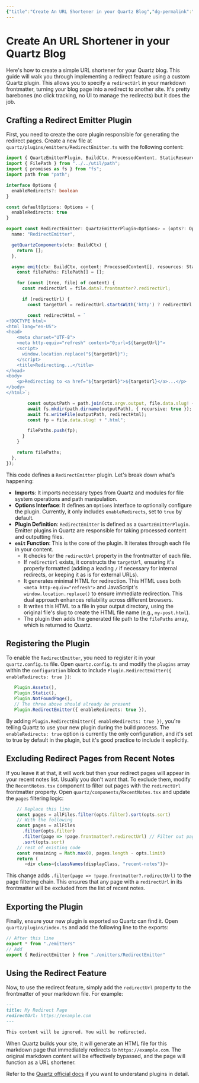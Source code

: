 ```yaml
---
{"title":"Create An URL Shortener in your Quartz Blog","dg-permalink":"url-shortener-in-quartz-blog","created":"2025-01-22T14:45","project":["[[noobthink.com]]"],"dg-publish":true,"dg-path":"create an url shortener in your quartz blog.md","permalink":"/url-shortener-in-quartz-blog/","dgPassFrontmatter":true,"updated":"2025-01-22T15:05:45.266+01:00"}
---
```


# Create An URL Shortener in your Quartz Blog
Here's how to create a simple URL shortener for your Quartz blog. This guide will walk you through implementing a redirect feature using a custom Quartz plugin. This allows you to specify a `redirectUrl` in your markdown frontmatter, turning your blog page into a redirect to another site. It's pretty barebones (no click tracking, no UI to manage the redirects) but it does the job.

## Crafting a Redirect Emitter Plugin

First, you need to create the core plugin responsible for generating the redirect pages. Create a new file at `quartz/plugins/emitters/RedirectEmitter.ts` with the following content:

```typescript
import { QuartzEmitterPlugin, BuildCtx, ProcessedContent, StaticResources } from "../types";
import { FilePath } from "../../util/path";
import { promises as fs } from "fs";
import path from "path";

interface Options {
  enableRedirects?: boolean
}

const defaultOptions: Options = {
  enableRedirects: true
}

export const RedirectEmitter: QuartzEmitterPlugin<Options> = (opts?: Options) => ({
  name: "RedirectEmitter",

  getQuartzComponents(ctx: BuildCtx) {
    return [];
  },

  async emit(ctx: BuildCtx, content: ProcessedContent[], resources: StaticResources): Promise<FilePath[]> {
    const filePaths: FilePath[] = [];

    for (const [tree, file] of content) {
      const redirectUrl = file.data?.frontmatter?.redirectUrl;

      if (redirectUrl) {
        const targetUrl = redirectUrl.startsWith('http') ? redirectUrl : `/${redirectUrl.replace(/^\//, '')}`;

        const redirectHtml = `
<!DOCTYPE html>
<html lang="en-US">
<head>
    <meta charset="UTF-8">
    <meta http-equiv="refresh" content="0;url=${targetUrl}">
    <script>
      window.location.replace("${targetUrl}");
    </script>
    <title>Redirecting...</title>
</head>
<body>
    <p>Redirecting to <a href="${targetUrl}">${targetUrl}</a>...</p>
</body>
</html>`;

        const outputPath = path.join(ctx.argv.output, file.data.slug! + ".html");
        await fs.mkdir(path.dirname(outputPath), { recursive: true });
        await fs.writeFile(outputPath, redirectHtml);
        const fp = file.data.slug! + ".html";

        filePaths.push(fp);
      }
    }

    return filePaths;
  },
});
```

This code defines a `RedirectEmitter` plugin. Let's break down what's happening:

- **Imports**: It imports necessary types from Quartz and modules for file system operations and path manipulation.
- **Options Interface**:  It defines an `Options` interface to optionally configure the plugin. Currently, it only includes `enableRedirects`, set to `true` by default.
- **Plugin Definition**: `RedirectEmitter` is defined as a `QuartzEmitterPlugin`. Emitter plugins in Quartz are responsible for taking processed content and outputting files.
- **`emit` Function**: This is the core of the plugin. It iterates through each file in your content.
    - It checks for the `redirectUrl` property in the frontmatter of each file.
    - If `redirectUrl` exists, it constructs the `targetUrl`, ensuring it's properly formatted (adding a leading `/` if necessary for internal redirects, or keeping it as is for external URLs).
    - It generates minimal HTML for redirection. This HTML uses both `<meta http-equiv="refresh">` and JavaScript's `window.location.replace()` to ensure immediate redirection. This dual approach enhances reliability across different browsers.
    - It writes this HTML to a file in your output directory, using the original file's slug to create the HTML file name (e.g., `my-post.html`).
    - The plugin then adds the generated file path to the `filePaths` array, which is returned to Quartz.

## Registering the Plugin

To enable the `RedirectEmitter`, you need to register it in your `quartz.config.ts` file. Open `quartz.config.ts` and modify the `plugins` array within the `configuration` block to include `Plugin.RedirectEmitter({ enableRedirects: true })`:

```ts
   Plugin.Assets(),
   Plugin.Static(),
   Plugin.NotFoundPage(),
   // The three above should already be present
   Plugin.RedirectEmitter({ enableRedirects: true }),
```

By adding `Plugin.RedirectEmitter({ enableRedirects: true })`, you're telling Quartz to use your new plugin during the build process. The `enableRedirects: true` option is currently the only configuration, and it's set to true by default in the plugin, but it's good practice to include it explicitly.

## Excluding Redirect Pages from Recent Notes

If you leave it at that, it will work but then your redirect pages will appear in your recent notes list. Usually you don't want that. To exclude them, modify the `RecentNotes.tsx` component to filter out pages with the `redirectUrl` frontmatter property.  Open `quartz/components/RecentNotes.tsx` and update the `pages` filtering logic:

```ts
    // Replace this line
    const pages = allFiles.filter(opts.filter).sort(opts.sort)
    // With the following
    const pages = allFiles
      .filter(opts.filter)
      .filter(page => !page.frontmatter?.redirectUrl) // Filter out pages with redirectUrl
      .sort(opts.sort)
    // rest of existing code
    const remaining = Math.max(0, pages.length - opts.limit)
    return (
       <div class={classNames(displayClass, "recent-notes")}>
```

This change adds `.filter(page => !page.frontmatter?.redirectUrl)` to the page filtering chain. This ensures that any page with a `redirectUrl` in its frontmatter will be excluded from the list of recent notes.

## Exporting the Plugin

Finally, ensure your new plugin is exported so Quartz can find it. Open `quartz/plugins/index.ts` and add the following line to the exports:

```ts
// After this line
export * from "./emitters"
// Add
export { RedirectEmitter } from "./emitters/RedirectEmitter"
```

## Using the Redirect Feature

Now, to use the redirect feature, simply add the `redirectUrl` property to the frontmatter of your markdown file. For example:

```markdown
---
title: My Redirect Page
redirectUrl: https://example.com
---

This content will be ignored. You will be redirected.
```

When Quartz builds your site, it will generate an HTML file for this markdown page that immediately redirects to `https://example.com`. The original markdown content will be effectively bypassed, and the page will function as a URL shortener.

Refer to the [Quartz official docs](https://quartz.jzhao.xyz/advanced/making-plugins) if you want to understand plugins in detail.